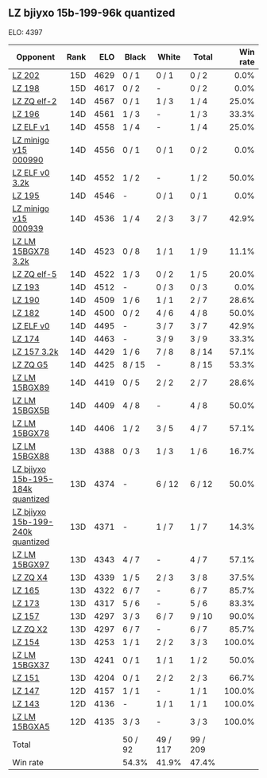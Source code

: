 ## LZ bjiyxo 15b-199-96k quantized ##

ELO: 4397

Opponent | Rank | ELO | Black | White | Total | Win rate
---------|-----:|----:|-------|-------|-------|-------:
[LZ 202](LZ%20202.md) | 15D | 4629 | 0 / 1 | 0 / 1 | 0 / 2 | 0.0%
[LZ 198](LZ%20198.md) | 15D | 4617 | 0 / 2 | - | 0 / 2 | 0.0%
[LZ ZQ elf-2](LZ%20ZQ%20elf-2.md) | 14D | 4567 | 0 / 1 | 1 / 3 | 1 / 4 | 25.0%
[LZ 196](LZ%20196.md) | 14D | 4561 | 1 / 3 | - | 1 / 3 | 33.3%
[LZ ELF v1](LZ%20ELF%20v1.md) | 14D | 4558 | 1 / 4 | - | 1 / 4 | 25.0%
[LZ minigo v15 000990](LZ%20minigo%20v15%20000990.md) | 14D | 4556 | 0 / 1 | 0 / 1 | 0 / 2 | 0.0%
[LZ ELF v0 3.2k](LZ%20ELF%20v0%203.2k.md) | 14D | 4552 | 1 / 2 | - | 1 / 2 | 50.0%
[LZ 195](LZ%20195.md) | 14D | 4546 | - | 0 / 1 | 0 / 1 | 0.0%
[LZ minigo v15 000939](LZ%20minigo%20v15%20000939.md) | 14D | 4536 | 1 / 4 | 2 / 3 | 3 / 7 | 42.9%
[LZ LM 15BGX78 3.2k](LZ%20LM%2015BGX78%203.2k.md) | 14D | 4523 | 0 / 8 | 1 / 1 | 1 / 9 | 11.1%
[LZ ZQ elf-5](LZ%20ZQ%20elf-5.md) | 14D | 4522 | 1 / 3 | 0 / 2 | 1 / 5 | 20.0%
[LZ 193](LZ%20193.md) | 14D | 4512 | - | 0 / 3 | 0 / 3 | 0.0%
[LZ 190](LZ%20190.md) | 14D | 4509 | 1 / 6 | 1 / 1 | 2 / 7 | 28.6%
[LZ 182](LZ%20182.md) | 14D | 4500 | 0 / 2 | 4 / 6 | 4 / 8 | 50.0%
[LZ ELF v0](LZ%20ELF%20v0.md) | 14D | 4495 | - | 3 / 7 | 3 / 7 | 42.9%
[LZ 174](LZ%20174.md) | 14D | 4463 | - | 3 / 9 | 3 / 9 | 33.3%
[LZ 157 3.2k](LZ%20157%203.2k.md) | 14D | 4429 | 1 / 6 | 7 / 8 | 8 / 14 | 57.1%
[LZ ZQ G5](LZ%20ZQ%20G5.md) | 14D | 4425 | 8 / 15 | - | 8 / 15 | 53.3%
[LZ LM 15BGX89](LZ%20LM%2015BGX89.md) | 14D | 4419 | 0 / 5 | 2 / 2 | 2 / 7 | 28.6%
[LZ LM 15BGX5B](LZ%20LM%2015BGX5B.md) | 14D | 4409 | 4 / 8 | - | 4 / 8 | 50.0%
[LZ LM 15BGX78](LZ%20LM%2015BGX78.md) | 14D | 4406 | 1 / 2 | 3 / 5 | 4 / 7 | 57.1%
[LZ LM 15BGX88](LZ%20LM%2015BGX88.md) | 13D | 4388 | 0 / 3 | 1 / 3 | 1 / 6 | 16.7%
[LZ bjiyxo 15b-195-184k quantized](LZ%20bjiyxo%2015b-195-184k%20quantized.md) | 13D | 4374 | - | 6 / 12 | 6 / 12 | 50.0%
[LZ bjiyxo 15b-199-240k quantized](LZ%20bjiyxo%2015b-199-240k%20quantized.md) | 13D | 4371 | - | 1 / 7 | 1 / 7 | 14.3%
[LZ LM 15BGX97](LZ%20LM%2015BGX97.md) | 13D | 4343 | 4 / 7 | - | 4 / 7 | 57.1%
[LZ ZQ X4](LZ%20ZQ%20X4.md) | 13D | 4339 | 1 / 5 | 2 / 3 | 3 / 8 | 37.5%
[LZ 165](LZ%20165.md) | 13D | 4322 | 6 / 7 | - | 6 / 7 | 85.7%
[LZ 173](LZ%20173.md) | 13D | 4317 | 5 / 6 | - | 5 / 6 | 83.3%
[LZ 157](LZ%20157.md) | 13D | 4297 | 3 / 3 | 6 / 7 | 9 / 10 | 90.0%
[LZ ZQ X2](LZ%20ZQ%20X2.md) | 13D | 4297 | 6 / 7 | - | 6 / 7 | 85.7%
[LZ 154](LZ%20154.md) | 13D | 4253 | 1 / 1 | 2 / 2 | 3 / 3 | 100.0%
[LZ LM 15BGX37](LZ%20LM%2015BGX37.md) | 13D | 4241 | 0 / 1 | 1 / 1 | 1 / 2 | 50.0%
[LZ 151](LZ%20151.md) | 13D | 4204 | 0 / 1 | 2 / 2 | 2 / 3 | 66.7%
[LZ 147](LZ%20147.md) | 12D | 4157 | 1 / 1 | - | 1 / 1 | 100.0%
[LZ 143](LZ%20143.md) | 12D | 4136 | - | 1 / 1 | 1 / 1 | 100.0%
[LZ LM 15BGXA5](LZ%20LM%2015BGXA5.md) | 12D | 4135 | 3 / 3 | - | 3 / 3 | 100.0%
Total | | | 50 / 92 | 49 / 117 | 99 / 209 | 
Win rate| | | 54.3% | 41.9% | 47.4% | 
